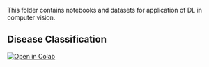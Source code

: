 This folder contains notebooks and datasets for application of DL in computer vision.

## Disease Classification

[![Open in Colab](https://colab.research.google.com/assets/colab-badge.svg)](https://colab.research.google.com/github/manaranjanp/MLDLStudents/blob/main/DL/ComputerVision/Tomato_Multi_Classification_V1.ipynb)
